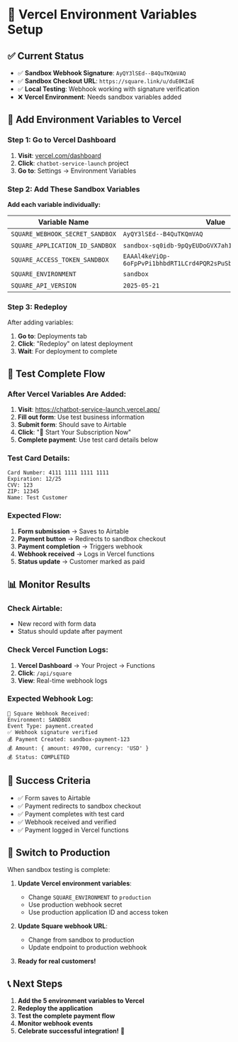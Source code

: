 # 🚀 Vercel Environment Variables Setup

## ✅ Current Status

- ✅ **Sandbox Webhook Signature**: `AyQY3lSEd--B4QuTKQmVAQ`
- ✅ **Sandbox Checkout URL**: `https://square.link/u/duE0KIaE`
- ✅ **Local Testing**: Webhook working with signature verification
- ❌ **Vercel Environment**: Needs sandbox variables added

## 🔧 Add Environment Variables to Vercel

### **Step 1: Go to Vercel Dashboard**
1. **Visit**: [vercel.com/dashboard](https://vercel.com/dashboard)
2. **Click**: `chatbot-service-launch` project
3. **Go to**: Settings → Environment Variables

### **Step 2: Add These Sandbox Variables**

**Add each variable individually:**

| Variable Name | Value | Environment |
|---------------|-------|-------------|
| `SQUARE_WEBHOOK_SECRET_SANDBOX` | `AyQY3lSEd--B4QuTKQmVAQ` | Production |
| `SQUARE_APPLICATION_ID_SANDBOX` | `sandbox-sq0idb-9pQyEUDoGVX7ah18DT9v6Q` | Production |
| `SQUARE_ACCESS_TOKEN_SANDBOX` | `EAAAl4keViOp-6oFpPvPi1bhbdRT1LCrd4PQR2sPuSbS9W93_lJPY6Pd47TuOtXV` | Production |
| `SQUARE_ENVIRONMENT` | `sandbox` | Production |
| `SQUARE_API_VERSION` | `2025-05-21` | Production |

### **Step 3: Redeploy**

After adding variables:
1. **Go to**: Deployments tab
2. **Click**: "Redeploy" on latest deployment
3. **Wait**: For deployment to complete

## 🧪 Test Complete Flow

### **After Vercel Variables Are Added:**

1. **Visit**: https://chatbot-service-launch.vercel.app/
2. **Fill out form**: Use test business information
3. **Submit form**: Should save to Airtable
4. **Click**: "🚀 Start Your Subscription Now"
5. **Complete payment**: Use test card details below

### **Test Card Details:**
```
Card Number: 4111 1111 1111 1111
Expiration: 12/25
CVV: 123
ZIP: 12345
Name: Test Customer
```

### **Expected Flow:**
1. **Form submission** → Saves to Airtable
2. **Payment button** → Redirects to sandbox checkout
3. **Payment completion** → Triggers webhook
4. **Webhook received** → Logs in Vercel functions
5. **Status update** → Customer marked as paid

## 📊 Monitor Results

### **Check Airtable:**
- New record with form data
- Status should update after payment

### **Check Vercel Function Logs:**
1. **Vercel Dashboard** → Your Project → Functions
2. **Click**: `/api/square`
3. **View**: Real-time webhook logs

### **Expected Webhook Log:**
```
🔔 Square Webhook Received:
Environment: SANDBOX
Event Type: payment.created
✅ Webhook signature verified
💰 Payment Created: sandbox-payment-123
💰 Amount: { amount: 49700, currency: 'USD' }
💰 Status: COMPLETED
```

## 🎯 Success Criteria

- ✅ Form saves to Airtable
- ✅ Payment redirects to sandbox checkout
- ✅ Payment completes with test card
- ✅ Webhook received and verified
- ✅ Payment logged in Vercel functions

## 🔄 Switch to Production

When sandbox testing is complete:

1. **Update Vercel environment variables**:
   - Change `SQUARE_ENVIRONMENT` to `production`
   - Use production webhook secret
   - Use production application ID and access token

2. **Update Square webhook URL**:
   - Change from sandbox to production
   - Update endpoint to production webhook

3. **Ready for real customers!**

## 📞 Next Steps

1. **Add the 5 environment variables to Vercel**
2. **Redeploy the application**
3. **Test the complete payment flow**
4. **Monitor webhook events**
5. **Celebrate successful integration!** 🎉
